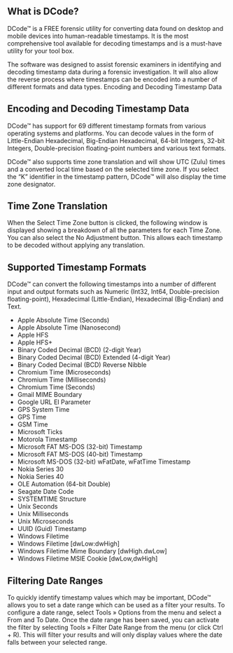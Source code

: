 ﻿## What is DCode?

DCode™ is a FREE forensic utility for converting data found on desktop and mobile devices into human-readable timestamps. It is the most comprehensive tool available for decoding timestamps and is a must-have utility for your tool box.

The software was designed to assist forensic examiners in identifying and decoding timestamp data during a forensic investigation. It will also allow the reverse process where timestamps can be encoded into a number of different formats and data types.
Encoding and Decoding Timestamp Data

## Encoding and Decoding Timestamp Data

DCode™ has support for 69 different timestamp formats from various operating systems and platforms. You can decode values in the form of Little-Endian Hexadecimal, Big-Endian Hexadecimal, 64-bit Integers, 32-bit Integers, Double-precision floating-point numbers and various text formats.

DCode™ also supports time zone translation and will show UTC (Zulu) times and a converted local time based on the selected time zone. If you select the “K” identifier in the timestamp pattern, DCode™ will also display the time zone designator.

## Time Zone Translation

When the Select Time Zone button is clicked, the following window is displayed showing a breakdown of all the parameters for each Time Zone. You can also select the No Adjustment button. This allows each timestamp to be decoded without applying any translation.

## Supported Timestamp Formats

DCode™ can convert the following timestamps into a number of different input and output formats such as Numeric (Int32, Int64, Double-precision floating-point), Hexadecimal (Little-Endian), Hexadecimal (Big-Endian) and Text.

- Apple Absolute Time (Seconds)
- Apple Absolute Time (Nanosecond)
- Apple HFS
- Apple HFS+
- Binary Coded Decimal (BCD) (2-digit Year)
- Binary Coded Decimal (BCD) Extended (4-digit Year)
- Binary Coded Decimal (BCD) Reverse Nibble
- Chromium Time (Microseconds)
- Chromium Time (Milliseconds)
- Chromium Time (Seconds)
- Gmail MIME Boundary
- Google URL EI Parameter
- GPS System Time
- GPS Time
- GSM Time
- Microsoft Ticks
- Motorola Timestamp
- Microsoft FAT MS-DOS (32-bit) Timestamp
- Microsoft FAT MS-DOS (40-bit) Timestamp
- Microsoft MS-DOS (32-bit) wFatDate, wFatTime Timestamp
- Nokia Series 30
- Nokia Series 40
- OLE Automation (64-bit Double)
- Seagate Date Code
- SYSTEMTIME Structure
- Unix Seconds
- Unix Milliseconds
- Unix Microseconds
- UUID (Guid) Timestamp
- Windows Filetime
- Windows Filetime [dwLow:dwHigh]
- Windows Filetime Mime Boundary [dwHigh.dwLow]
- Windows Filetime MSIE Cookie [dwLow,dwHigh]

## Filtering Date Ranges

To quickly identify timestamp values which may be important, DCode™ allows you to set a date range which can be used as a filter your results. To configure a date range, select Tools » Options from the menu and select a From and To Date. Once the date range has been saved, you can activate the filter by selecting Tools » Filter Date Range from the menu (or click Ctrl + R). This will filter your results and will only display values where the date falls between your selected range.
